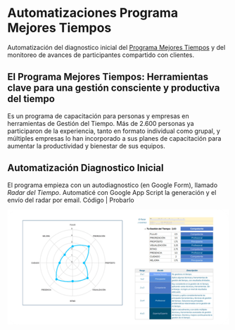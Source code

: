 # Automatizaciones Programa Mejores Tiempos  
Automatización del diagnostico inicial del [Programa Mejores Tiempos](https://learn.nextstepslab.com/p/mejores-tiempos) y del monitoreo de avances de participantes compartido con clientes.  

## El Programa Mejores Tiempos: Herramientas clave para una gestión consciente y productiva del tiempo  
Es un programa de capacitación para personas y empresas en herramientas de Gestión del Tiempo. Más de 2.600 personas ya participaron de la experiencia, tanto en formato individual como grupal, y múltiples empresas lo han incorporado a sus planes de capacitación para aumentar la productividad y bienestar de sus equipos.

## Automatización Diagnostico Inicial
El programa empieza con un autodiagnostico (en Google Form), llamado _Radar del Tiempo_. Automaticé con Google App Script la generación y el envío del radar por email.
Código | Probarlo

![Radar del Tiempo](/images/RadarDelTiempo.png)

